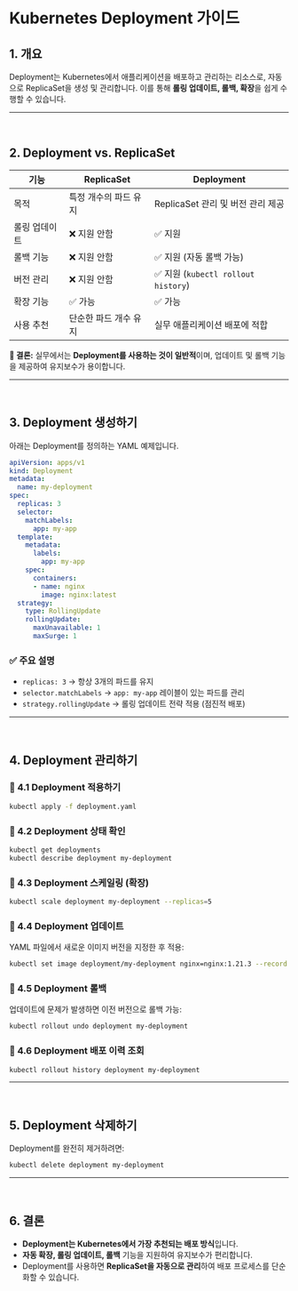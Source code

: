 # Kubernetes Deployment 가이드

## 1. 개요
Deployment는 Kubernetes에서 애플리케이션을 배포하고 관리하는 리소스로, 자동으로 ReplicaSet을 생성 및 관리합니다. 이를 통해 **롤링 업데이트, 롤백, 확장**을 쉽게 수행할 수 있습니다.

---
<br>

## 2. Deployment vs. ReplicaSet

| 기능            | ReplicaSet  | Deployment  |
|----------------|------------|-------------|
| 목적           | 특정 개수의 파드 유지 | ReplicaSet 관리 및 버전 관리 제공 |
| 롤링 업데이트 | ❌ 지원 안함 | ✅ 지원 |
| 롤백 기능     | ❌ 지원 안함 | ✅ 지원 (자동 롤백 가능) |
| 버전 관리     | ❌ 지원 안함 | ✅ 지원 (`kubectl rollout history`) |
| 확장 기능     | ✅ 가능 | ✅ 가능 |
| 사용 추천     | 단순한 파드 개수 유지 | 실무 애플리케이션 배포에 적합 |

**📌 결론:** 실무에서는 **Deployment를 사용하는 것이 일반적**이며, 업데이트 및 롤백 기능을 제공하여 유지보수가 용이합니다.

---
<br>

## 3. Deployment 생성하기
아래는 Deployment를 정의하는 YAML 예제입니다.

```yaml
apiVersion: apps/v1
kind: Deployment
metadata:
  name: my-deployment
spec:
  replicas: 3
  selector:
    matchLabels:
      app: my-app
  template:
    metadata:
      labels:
        app: my-app
    spec:
      containers:
      - name: nginx
        image: nginx:latest
  strategy:
    type: RollingUpdate
    rollingUpdate:
      maxUnavailable: 1
      maxSurge: 1
```

### ✅ 주요 설명
- `replicas: 3` → 항상 3개의 파드를 유지
- `selector.matchLabels` → `app: my-app` 레이블이 있는 파드를 관리
- `strategy.rollingUpdate` → 롤링 업데이트 전략 적용 (점진적 배포)

---
<br>

## 4. Deployment 관리하기

### 📌 4.1 Deployment 적용하기
```sh
kubectl apply -f deployment.yaml
```

### 📌 4.2 Deployment 상태 확인
```sh
kubectl get deployments
kubectl describe deployment my-deployment
```

### 📌 4.3 Deployment 스케일링 (확장)
```sh
kubectl scale deployment my-deployment --replicas=5
```

### 📌 4.4 Deployment 업데이트
YAML 파일에서 새로운 이미지 버전을 지정한 후 적용:
```sh
kubectl set image deployment/my-deployment nginx=nginx:1.21.3 --record
```

### 📌 4.5 Deployment 롤백
업데이트에 문제가 발생하면 이전 버전으로 롤백 가능:
```sh
kubectl rollout undo deployment my-deployment
```

### 📌 4.6 Deployment 배포 이력 조회
```sh
kubectl rollout history deployment my-deployment
```

---
<br>

## 5. Deployment 삭제하기
Deployment를 완전히 제거하려면:
```sh
kubectl delete deployment my-deployment
```

---
<br>

## 6. 결론
- **Deployment는 Kubernetes에서 가장 추천되는 배포 방식**입니다.
- **자동 확장, 롤링 업데이트, 롤백** 기능을 지원하여 유지보수가 편리합니다.
- Deployment를 사용하면 **ReplicaSet을 자동으로 관리**하여 배포 프로세스를 단순화할 수 있습니다.
